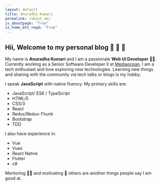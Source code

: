 ```yaml
---
layout: default
title: Anuradha Kumari
permalink: /about_me/
is_aboutpage: "True"
is_home_btn_reqd: "True"
---
```


## Hii, Welcome to my personal blog :wave: :wave: :wave:

My name is **Anuradha Kumari** and I am a passionate **Web UI Developer** :woman_technologist:. Currently working as a Senior Software Developer II at [Mediaocean](https://www.mediaocean.com/), I am a tech enthusiast and love exploring new technologies. Learning new things and sharing with the community via tech talks or blogs is my hobby. 

I speak **JavaScript** with native fluency. My primary skills are:
- JavaScript/ ES6 / TypeScript
- HTML/5
- CSS/3
- React
- Redux/Redux-Thunk
- Bootstrap
- TDD

I also have experience in:
- Vue
- Vuex
- React Native
- Flutter
- c#


Mentoring :woman_teacher: and motivating :butterfly: others are another things people say I am good at. 



